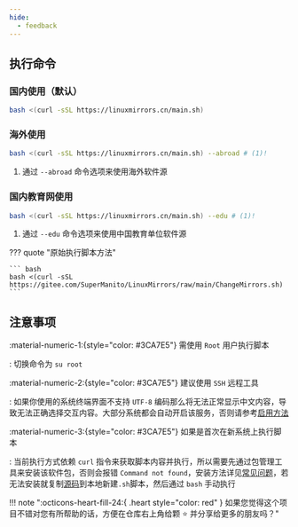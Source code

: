 ```yaml
---
hide:
  - feedback
---
```


## 执行命令

### 国内使用（默认）

``` bash
bash <(curl -sSL https://linuxmirrors.cn/main.sh)
```

### 海外使用

``` bash
bash <(curl -sSL https://linuxmirrors.cn/main.sh) --abroad # (1)!
```

1.  通过 `--abroad` 命令选项来使用海外软件源

### 国内教育网使用

``` bash
bash <(curl -sSL https://linuxmirrors.cn/main.sh) --edu # (1)!
```

1.  通过 `--edu` 命令选项来使用中国教育单位软件源

??? quote "原始执行脚本方法"

    ``` bash
    bash <(curl -sSL https://gitee.com/SuperManito/LinuxMirrors/raw/main/ChangeMirrors.sh)
    ```

## 注意事项

:material-numeric-1:{style="color: #3CA7E5"} 需使用 `Root` 用户执行脚本

:   切换命令为 `su root`

:material-numeric-2:{style="color: #3CA7E5"} 建议使用 `SSH` 远程工具

:   如果你使用的系统终端界面不支持 `UTF-8` 编码那么将无法正常显示中文内容，导致无法正确选择交互内容。大部分系统都会自动开启该服务，否则请参考[启用方法](/use/help/#%E5%85%B3%E4%BA%8E%E5%BC%80%E5%90%AF-ssh-%E8%BF%9C%E7%A8%8B%E7%99%BB%E5%BD%95%E7%9A%84%E6%96%B9%E6%B3%95)

:material-numeric-3:{style="color: #3CA7E5"} 如果是首次在新系统上执行脚本

:   当前执行方式依赖 `curl` 指令来获取脚本内容并执行，所以需要先通过包管理工具来安装该软件包，否则会报错 `Command not found`，安装方法详见[常见问题](/use/help/#%E5%85%B3%E4%BA%8E%E6%8A%A5%E9%94%99-command-not-found)，若无法安装就复制[源码](https://gitee.com/SuperManito/LinuxMirrors/raw/main/ChangeMirrors.sh)到本地新建`.sh`脚本，然后通过 `bash` 手动执行  

!!! note ":octicons-heart-fill-24:{ .heart style="color: red" } 如果您觉得这个项目不错对您有所帮助的话，方便在仓库右上角给颗 ⭐ 并分享给更多的朋友吗？"
